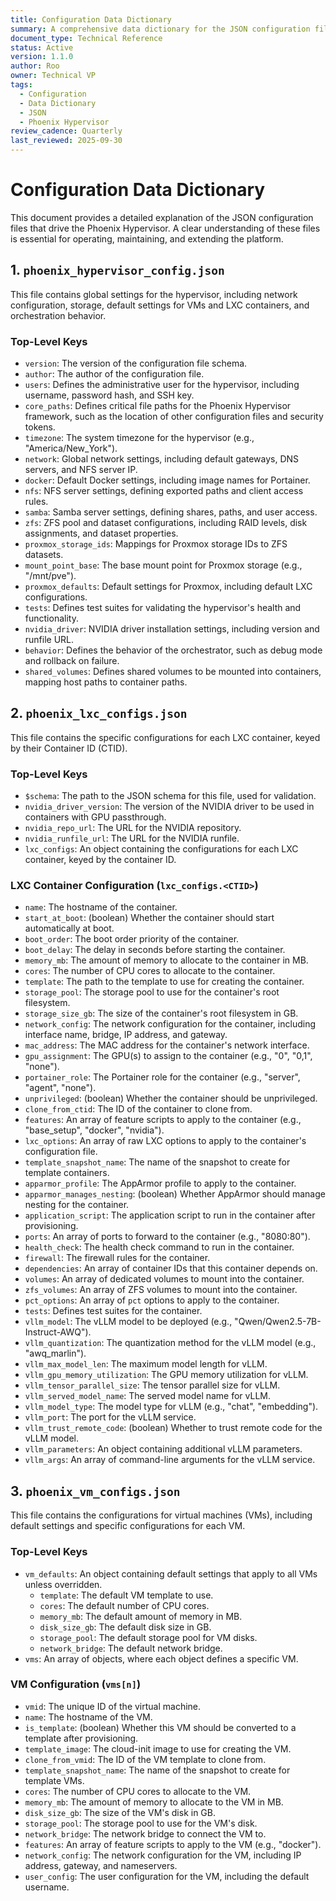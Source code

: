 ```yaml
---
title: Configuration Data Dictionary
summary: A comprehensive data dictionary for the JSON configuration files used in the Phoenix Hypervisor project.
document_type: Technical Reference
status: Active
version: 1.1.0
author: Roo
owner: Technical VP
tags:
  - Configuration
  - Data Dictionary
  - JSON
  - Phoenix Hypervisor
review_cadence: Quarterly
last_reviewed: 2025-09-30
---
```


# Configuration Data Dictionary

This document provides a detailed explanation of the JSON configuration files that drive the Phoenix Hypervisor. A clear understanding of these files is essential for operating, maintaining, and extending the platform.

## 1. `phoenix_hypervisor_config.json`

This file contains global settings for the hypervisor, including network configuration, storage, default settings for VMs and LXC containers, and orchestration behavior.

### Top-Level Keys

*   `version`: The version of the configuration file schema.
*   `author`: The author of the configuration file.
*   `users`: Defines the administrative user for the hypervisor, including username, password hash, and SSH key.
*   `core_paths`: Defines critical file paths for the Phoenix Hypervisor framework, such as the location of other configuration files and security tokens.
*   `timezone`: The system timezone for the hypervisor (e.g., "America/New_York").
*   `network`: Global network settings, including default gateways, DNS servers, and NFS server IP.
*   `docker`: Default Docker settings, including image names for Portainer.
*   `nfs`: NFS server settings, defining exported paths and client access rules.
*   `samba`: Samba server settings, defining shares, paths, and user access.
*   `zfs`: ZFS pool and dataset configurations, including RAID levels, disk assignments, and dataset properties.
*   `proxmox_storage_ids`: Mappings for Proxmox storage IDs to ZFS datasets.
*   `mount_point_base`: The base mount point for Proxmox storage (e.g., "/mnt/pve").
*   `proxmox_defaults`: Default settings for Proxmox, including default LXC configurations.
*   `tests`: Defines test suites for validating the hypervisor's health and functionality.
*   `nvidia_driver`: NVIDIA driver installation settings, including version and runfile URL.
*   `behavior`: Defines the behavior of the orchestrator, such as debug mode and rollback on failure.
*   `shared_volumes`: Defines shared volumes to be mounted into containers, mapping host paths to container paths.

## 2. `phoenix_lxc_configs.json`

This file contains the specific configurations for each LXC container, keyed by their Container ID (CTID).

### Top-Level Keys

*   `$schema`: The path to the JSON schema for this file, used for validation.
*   `nvidia_driver_version`: The version of the NVIDIA driver to be used in containers with GPU passthrough.
*   `nvidia_repo_url`: The URL for the NVIDIA repository.
*   `nvidia_runfile_url`: The URL for the NVIDIA runfile.
*   `lxc_configs`: An object containing the configurations for each LXC container, keyed by the container ID.

### LXC Container Configuration (`lxc_configs.<CTID>`)

*   `name`: The hostname of the container.
*   `start_at_boot`: (boolean) Whether the container should start automatically at boot.
*   `boot_order`: The boot order priority of the container.
*   `boot_delay`: The delay in seconds before starting the container.
*   `memory_mb`: The amount of memory to allocate to the container in MB.
*   `cores`: The number of CPU cores to allocate to the container.
*   `template`: The path to the template to use for creating the container.
*   `storage_pool`: The storage pool to use for the container's root filesystem.
*   `storage_size_gb`: The size of the container's root filesystem in GB.
*   `network_config`: The network configuration for the container, including interface name, bridge, IP address, and gateway.
*   `mac_address`: The MAC address for the container's network interface.
*   `gpu_assignment`: The GPU(s) to assign to the container (e.g., "0", "0,1", "none").
*   `portainer_role`: The Portainer role for the container (e.g., "server", "agent", "none").
*   `unprivileged`: (boolean) Whether the container should be unprivileged.
*   `clone_from_ctid`: The ID of the container to clone from.
*   `features`: An array of feature scripts to apply to the container (e.g., "base_setup", "docker", "nvidia").
*   `lxc_options`: An array of raw LXC options to apply to the container's configuration file.
*   `template_snapshot_name`: The name of the snapshot to create for template containers.
*   `apparmor_profile`: The AppArmor profile to apply to the container.
*   `apparmor_manages_nesting`: (boolean) Whether AppArmor should manage nesting for the container.
*   `application_script`: The application script to run in the container after provisioning.
*   `ports`: An array of ports to forward to the container (e.g., "8080:80").
*   `health_check`: The health check command to run in the container.
*   `firewall`: The firewall rules for the container.
*   `dependencies`: An array of container IDs that this container depends on.
*   `volumes`: An array of dedicated volumes to mount into the container.
*   `zfs_volumes`: An array of ZFS volumes to mount into the container.
*   `pct_options`: An array of `pct` options to apply to the container.
*   `tests`: Defines test suites for the container.
*   `vllm_model`: The vLLM model to be deployed (e.g., "Qwen/Qwen2.5-7B-Instruct-AWQ").
*   `vllm_quantization`: The quantization method for the vLLM model (e.g., "awq_marlin").
*   `vllm_max_model_len`: The maximum model length for vLLM.
*   `vllm_gpu_memory_utilization`: The GPU memory utilization for vLLM.
*   `vllm_tensor_parallel_size`: The tensor parallel size for vLLM.
*   `vllm_served_model_name`: The served model name for vLLM.
*   `vllm_model_type`: The model type for vLLM (e.g., "chat", "embedding").
*   `vllm_port`: The port for the vLLM service.
*   `vllm_trust_remote_code`: (boolean) Whether to trust remote code for the vLLM model.
*   `vllm_parameters`: An object containing additional vLLM parameters.
*   `vllm_args`: An array of command-line arguments for the vLLM service.

## 3. `phoenix_vm_configs.json`

This file contains the configurations for virtual machines (VMs), including default settings and specific configurations for each VM.

### Top-Level Keys

*   `vm_defaults`: An object containing default settings that apply to all VMs unless overridden.
    *   `template`: The default VM template to use.
    *   `cores`: The default number of CPU cores.
    *   `memory_mb`: The default amount of memory in MB.
    *   `disk_size_gb`: The default disk size in GB.
    *   `storage_pool`: The default storage pool for VM disks.
    *   `network_bridge`: The default network bridge.
*   `vms`: An array of objects, where each object defines a specific VM.

### VM Configuration (`vms[n]`)

*   `vmid`: The unique ID of the virtual machine.
*   `name`: The hostname of the VM.
*   `is_template`: (boolean) Whether this VM should be converted to a template after provisioning.
*   `template_image`: The cloud-init image to use for creating the VM.
*   `clone_from_vmid`: The ID of the VM template to clone from.
*   `template_snapshot_name`: The name of the snapshot to create for template VMs.
*   `cores`: The number of CPU cores to allocate to the VM.
*   `memory_mb`: The amount of memory to allocate to the VM in MB.
*   `disk_size_gb`: The size of the VM's disk in GB.
*   `storage_pool`: The storage pool to use for the VM's disk.
*   `network_bridge`: The network bridge to connect the VM to.
*   `features`: An array of feature scripts to apply to the VM (e.g., "docker").
*   `network_config`: The network configuration for the VM, including IP address, gateway, and nameservers.
*   `user_config`: The user configuration for the VM, including the default username.